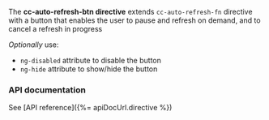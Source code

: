<p class='lead'>
The <strong>cc-auto-refresh-btn directive</strong> extends <code>cc-auto-refresh-fn</code> directive with a button
that enables the user to pause and refresh on demand, and to cancel a refresh in progress 
</p>

*Optionally* use:

- `ng-disabled` attribute to disable the button
- `ng-hide` attribute to show/hide the button


### API documentation

See [API reference]({%= apiDocUrl.directive %})